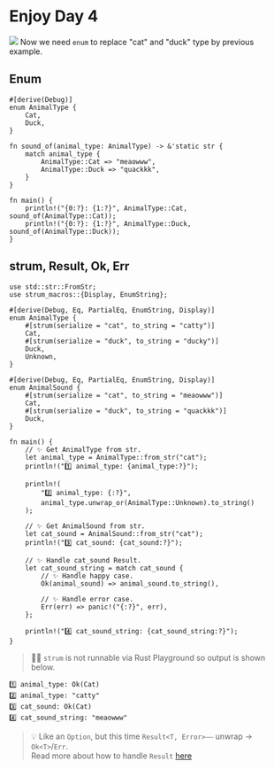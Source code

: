 # Enjoy Day 4

![](/assets/kat.png) Now we need `enum` to replace "cat" and "duck" type by previous example.

## Enum

```rust,editable
#[derive(Debug)]
enum AnimalType {
    Cat,
    Duck,
}

fn sound_of(animal_type: AnimalType) -> &'static str {
    match animal_type {
        AnimalType::Cat => "meaowww",
        AnimalType::Duck => "quackkk",
    }
}

fn main() {
    println!("{0:?}: {1:?}", AnimalType::Cat, sound_of(AnimalType::Cat));
    println!("{0:?}: {1:?}", AnimalType::Duck, sound_of(AnimalType::Duck));
}
```

## strum, Result, Ok, Err

```rust,no_run
use std::str::FromStr;
use strum_macros::{Display, EnumString};

#[derive(Debug, Eq, PartialEq, EnumString, Display)]
enum AnimalType {
    #[strum(serialize = "cat", to_string = "catty")]
    Cat,
    #[strum(serialize = "duck", to_string = "ducky")]
    Duck,
    Unknown,
}

#[derive(Debug, Eq, PartialEq, EnumString, Display)]
enum AnimalSound {
    #[strum(serialize = "cat", to_string = "meaowww")]
    Cat,
    #[strum(serialize = "duck", to_string = "quackkk")]
    Duck,
}

fn main() {
    // ✨ Get AnimalType from str.
    let animal_type = AnimalType::from_str("cat");
    println!("1️⃣ animal_type: {animal_type:?}");

    println!(
        "2️⃣ animal_type: {:?}",
        animal_type.unwrap_or(AnimalType::Unknown).to_string()
    );

    // ✨ Get AnimalSound from str.
    let cat_sound = AnimalSound::from_str("cat");
    println!("3️⃣ cat_sound: {cat_sound:?}");

    // ✨ Handle cat_sound Result.
    let cat_sound_string = match cat_sound {
        // ✨ Handle happy case.
        Ok(animal_sound) => animal_sound.to_string(),

        // ✨ Handle error case.
        Err(err) => panic!("{:?}", err),
    };

    println!("4️⃣ cat_sound_string: {cat_sound_string:?}");
}
```

> 🤷‍♂️ `strum` is not runnable via Rust Playground so output is shown below.

```
1️⃣ animal_type: Ok(Cat)
2️⃣ animal_type: "catty"
3️⃣ cat_sound: Ok(Cat)
4️⃣ cat_sound_string: "meaowww"
```

> 💡 Like an `Option`, but this time `Result<T, Error>`⎯⎯ unwrap → `Ok<T>`/`Err`.  
> Read more about how to handle `Result` [here](https://doc.rust-lang.org/rust-by-example/error/result.html)
